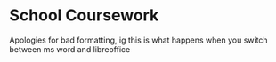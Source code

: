 # School Coursework

Apologies for bad formatting, ig this is what happens when you switch between ms word and libreoffice
